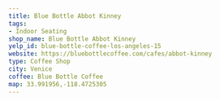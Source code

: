 ```yaml
---
title: Blue Bottle Abbot Kinney
tags:
- Indoor Seating
shop_name: Blue Bottle Abbot Kinney
yelp_id: blue-bottle-coffee-los-angeles-15
website: https://bluebottlecoffee.com/cafes/abbot-kinney
type: Coffee Shop
city: Venice
coffee: Blue Bottle Coffee
map: 33.991956,-118.4725305
---
```

